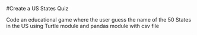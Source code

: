 #Create a US States Quiz

Code an educational game where the user guess the name of the 50 States in the US using Turtle module and pandas module with csv file 